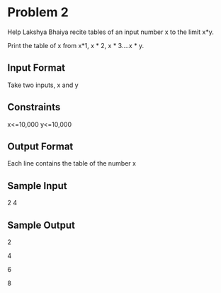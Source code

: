 # Problem 2

Help Lakshya Bhaiya recite tables of an input number x to the limit x*y.

Print the table of x from x*1, x * 2, x * 3....x * y.

## Input Format

Take two inputs, x and y

## Constraints

x<=10,000 y<=10,000

## Output Format

Each line contains the table of the number x

## Sample Input

2 4

## Sample Output

2

4

6

8
